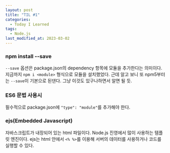 ```yaml
---
layout: post
title: "TIL #1"
categories:
  - Today I Learned
tags:
  - Node.js
last_modified_at: 2023-03-02
---
```


### npm install --save <module>
`--save` 옵션은 package.json의 dependency 항목에 모듈을 추가한다는 의미이다.
지금까지 `npm i <module>` 형식으로 모듈을 설치했었다. 근데 알고 보니 또 npm5부터는 `--save`이 기본으로 된댄다. 그냥 이것도 있구나하면서 알면 될 듯.

### ES6 문법 사용시
필수적으로 package.json에 `"type": "module"`를 추가해야 한다.

### ejs(Embedded Javascript)
자바스크립트가 내장되어 있는 html 파일이다. Node.js 진영에서 많이 사용하는 템플릿 엔진이다. ejs는 html 안에서 `<% %>`를 이용해 서버의 데이터를 사용하거나 코드를 실행할 수 있다.

